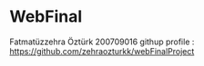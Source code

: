 # WebFinal
Fatmatüzzehra Öztürk 200709016
githup profile : https://github.com/zehraozturkk/webFinalProject
